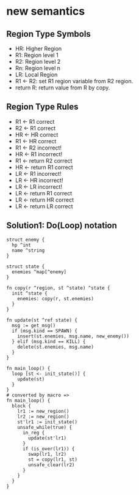 # new semantics

## Region Type Symbols

- HR: Higher Region
- R1: Region level 1
- R2: Region level 2
- Rn: Region level n
- LR: Local Region
- R1 <- R2: set R1 region variable from R2 region.
- return R: return value from R by copy.

## Region Type Rules

- R1 <- R1 correct
- R2 <- R1 correct
- HR <- HR correct
- R1 <- HR correct
- R1 <- R2 incorrect!
- HR <- R1 incorrect!
- R1 <- return R2 correct
- HR <- return R1 correct
- LR <- R1 incorrect!
- LR <- HR incorrect!
- LR <- LR incorrect!
- LR <- return R1 correct
- LR <- return HR correct
- LR <- return LR correct

## Solution1: Do(Loop) notation

```
struct enemy {
  hp ^int
  name ^string
}

struct state {
  enemies ^map[^enemy]
}

fn copy(r ^region, st ^state) ^state {
  init ^state {
    enemies: copy(r, st.enemies)
  }
}

fn update(st ^ref state) {
  msg := get_msg()
  if (msg.kind == SPAWN) {
    insert(st.enemies, msg.name, new_enemy())
  } elif (msg.kind == KILL) {
    delete(st.enemies, msg.name)
  }
}

fn main_loop() {
  loop [st <- init_state()] {
    update(st)
  }
}
# converted by macro =>
fn main_loop() {
  block {
    lr1 := new_region()
    lr2 := new_region()
    st'lr1 := init_state()
    unsafe_while(true) {
      in_reg {
        update(st'lr1)
      }
      if (is_over(lr1)) {
        swap(lr1, lr2)
        st = copy(lr1, st)
        unsafe_clear(lr2)
      }
    }
  }
}
```

